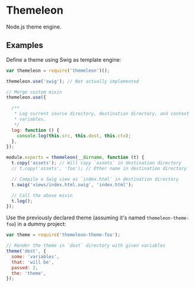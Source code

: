 Themeleon
=========

Node.js theme engine.

Examples
--------

Define a theme using Swig as template engine:

```js
var themeleon = require('themeleon')();

themeleon.use('swig'); // Not actually implemented

// Merge custom mixin
themeleon.use({

  /**
   * Log current source directory, destination directory, and context
   * variables.
   */
  log: function () {
    console.log(this.src, this.dest, this.ctx);
  },
});

module.exports = themeleon(__dirname, function (t) {
  t.copy('assets'); // Will copy `assets` in destination directory
  // t.copy('assets', 'foo'); // Other name in destination directory

  // Compile a Swig view as `index.html` in destination directory
  t.swig('views/index.html.swig', 'index.html');

  // Call the above mixin
  t.log();
});
```

Use the previously declared theme (assuming it's named
`themeleon-theme-foo`) in a dummy project:

```js
var theme = require('themeleon-theme-foo');

// Render the theme in `dest` directory with given variables
theme('dest', {
  some: 'variables',
  that: 'will be',
  passed: 2,
  the: 'theme',
});
```
